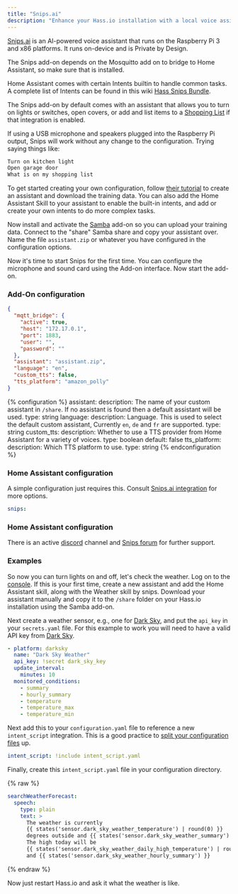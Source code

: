 ```yaml
---
title: "Snips.ai"
description: "Enhance your Hass.io installation with a local voice assistant."
---
```


[Snips.ai](https://snips.ai/) is an AI-powered voice assistant that runs on the Raspberry Pi 3 and x86 platforms. It runs on-device and is Private by Design.

<div class='warning note'>

The Snips add-on depends on the Mosquitto add on to bridge to Home Assistant, so make sure that is installed.

</div>

Home Assistant comes with certain Intents builtin to handle common tasks. A complete list of Intents can be found in this wiki [Hass Snips Bundle](https://github.com/tschmidty69/hass-snips-bundle-intents/wiki).

The Snips add-on by default comes with an assistant that allows you to turn on lights or switches, open covers, or add and list items to a [Shopping List](/integrations/shopping_list/) if that integration is enabled.

If using a USB microphone and speakers plugged into the Raspberry Pi output, Snips will work without any change to the configuration. Trying saying things like:

```txt
Turn on kitchen light
Open garage door
What is on my shopping list
```

To get started creating your own configuration, follow [their tutorial](https://docs.snips.ai/getting-started/quick-start-console) to create an assistant and download the training data. You can also add the Home Assistant Skill to your assistant to enable the built-in intents, and add or create your own intents to do more complex tasks.

Now install and activate the [Samba](/addons/samba/) add-on so you can upload your training data. Connect to the "share" Samba share and copy your assistant over. Name the file `assistant.zip` or whatever you have configured in the configuration options.

Now it's time to start Snips for the first time. You can configure the microphone and sound card using the Add-on interface. Now start the add-on.

### Add-On configuration

```json
{
  "mqtt_bridge": {
    "active": true,
    "host": "172.17.0.1",
    "port": 1883,
    "user": "",
    "password": ""
  },
  "assistant": "assistant.zip",
  "language": "en",
  "custom_tts": false,
  "tts_platform": "amazon_polly"
}
```

{% configuration %}
assistant:
  description: The name of your custom assistant in `/share`. If no assistant is found then a default assistant will be used.
  type: string
language:
  description: Language. This is used to select the default custom assistant, Currently `en`, `de` and `fr` are supported.
  type: string
custom_tts:
  description: Whether to use a TTS provider from Home Assistant for a variety of voices.
  type: boolean
  default: false
tts_platform:
  description: Which TTS platform to use.
  type: string
{% endconfiguration %}

### Home Assistant configuration

A simple configuration just requires this. Consult [Snips.ai integration](/integrations/snips/) for more options.

```yaml
snips:
```

### Home Assistant configuration

There is an active [discord](https://discordapp.com/invite/3939Kqx) channel and [Snips forum](https://forum.snips.ai/) for further support.

### Examples

So now you can turn lights on and off, let's check the weather. Log on to the [console](https://console.snips.ai/). If this is your first time, create a new assistant and add the Home Assistant skill, along with the Weather skill by snips. Download your assistant manually and copy it to the `/share` folder on your Hass.io installation using the Samba add-on.

Next create a weather sensor, e.g., one for [Dark Sky](/integrations/darksky/), and put the `api_key` in your `secrets.yaml` file. For this example to work you will need to have a valid API key from [Dark Sky](https://darksky.net/dev).

```yaml
- platform: darksky
  name: "Dark Sky Weather"
  api_key: !secret dark_sky_key
  update_interval:
    minutes: 10
  monitored_conditions:
    - summary
    - hourly_summary
    - temperature
    - temperature_max
    - temperature_min
```

Next add this to your `configuration.yaml` file to reference a new `intent_script` integration. This is a good practice to [split your configuration files](/docs/configuration/splitting_configuration/) up.

```yaml
intent_script: !include intent_script.yaml
```

Finally, create this `intent_script.yaml` file in your configuration directory.

{% raw %}

```yaml
searchWeatherForecast:
  speech:
    type: plain
    text: >
      The weather is currently
      {{ states('sensor.dark_sky_weather_temperature') | round(0) }}
      degrees outside and {{ states('sensor.dark_sky_weather_summary') }}.
      The high today will be
      {{ states('sensor.dark_sky_weather_daily_high_temperature') | round(0)}}
      and {{ states('sensor.dark_sky_weather_hourly_summary') }}
```

{% endraw %}

Now just restart Hass.io and ask it what the weather is like.

[their tutorial]: https://github.com/snipsco/snips-platform-documentation/wiki/2.-Create-an-assistant-using-an-existing-bundle
